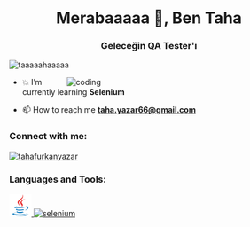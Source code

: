 <h1 align="center">Merabaaaaa 👋, Ben Taha</h1>
<h3 align="center">Geleceğin QA Tester'ı</h3>

<p align="left"> <img src="https://komarev.com/ghpvc/?username=taaaaahaaaaa&label=Profile%20views&color=0e75b6&style=flat" alt="taaaaahaaaaa" /> </p>
<img align="right" alt = "coding" width="400"src ="https://raw.githubusercontent.com/gist/MedRedha/fd8e2481bde2610c96b9aafde543879c/raw/88624e8d31c4295973dcb7c900dacf0edc0a6d99/coding.gif">

-  💥 I’m currently learning **Selenium**

- 📫 How to reach me **taha.yazar66@gmail.com**

<h3 align="left">Connect with me:</h3>
<p align="left">
<a href="https://linkedin.com/in/tahafurkanyazar" target="blank"><img align="center" src="https://raw.githubusercontent.com/rahuldkjain/github-profile-readme-generator/master/src/images/icons/Social/linked-in-alt.svg" alt="tahafurkanyazar" height="30" width="40" /></a>
</p>

<h3 align="left">Languages and Tools:</h3>
<p align="left"> <a href="https://www.java.com" target="_blank" rel="noreferrer"> <img src="https://raw.githubusercontent.com/devicons/devicon/master/icons/java/java-original.svg" alt="java" width="40" height="40"/> </a> <a href="https://www.selenium.dev" target="_blank" rel="noreferrer"> <img src="https://raw.githubusercontent.com/detain/svg-logos/780f25886640cef088af994181646db2f6b1a3f8/svg/selenium-logo.svg" alt="selenium" width="40" height="40"/> </a> </p>
